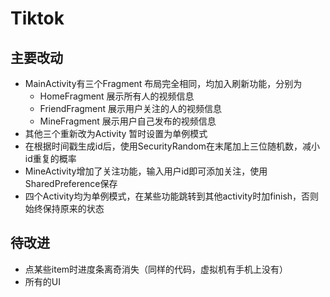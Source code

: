 # Tiktok

## 主要改动
- MainActivity有三个Fragment 布局完全相同，均加入刷新功能，分别为
   - HomeFragment 展示所有人的视频信息
   - FriendFragment 展示用户关注的人的视频信息
   - MineFragment 展示用户自己发布的视频信息   
- 其他三个重新改为Activity 暂时设置为单例模式
- 在根据时间戳生成id后，使用SecurityRandom在末尾加上三位随机数，减小id重复的概率
- MineActivity增加了关注功能，输入用户id即可添加关注，使用SharedPreference保存
- 四个Activity均为单例模式，在某些功能跳转到其他activity时加finish，否则始终保持原来的状态


## 待改进
- 点某些item时进度条离奇消失（同样的代码，虚拟机有手机上没有）
- 所有的UI


